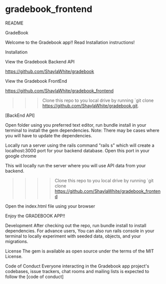 # gradebook_frontend

README

GradeBook

Welcome to the Gradebook app!! Read Installation instructions!

Installation

View the Gradebook Backend API

https://github.com/ShaylaWhite/gradebook

View the Gradebook FrontEnd 

https://github.com/ShaylaWhite/gradebook_frontend


>>>Clone this repo to you local drive by running `git clone https://github.com/ShaylaWhite/gradebook.git.


[BackEnd API]

Open folder using you preferred text editor, run bundle install in your terminal to install the gem dependencies. Note: There may be cases where you will have to update the dependencies.

Locally run a server using the rails command "rails s" which will create a localhost:3000 port for your backend database. Open this port in your google chrome

This will locally run the server where you will use API data from your backend.


>>>>Clone this repo to you local drive by running `git clone https://github.com/ShaylaWhite/gradebook_frontend


Open the index.html file using your browser

Enjoy the GRADEBOOK APP!!

Development
After checking out the repo, run bundle install to install dependencies. For advance users, You can also run rails console in your terminal to locally experiment with seeded data, objects, and your migrations.



License
The gem is available as open source under the terms of the MIT License.

Code of Conduct
Everyone interacting in the Gradebook app project's codebases, issue trackers, chat rooms and mailing lists is expected to follow the [code of conduct]
